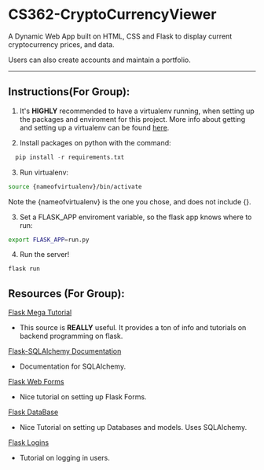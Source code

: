 # CS362-CryptoCurrencyViewer
A Dynamic Web App built on HTML, CSS and Flask to display current cryptocurrency prices, and data.

Users can also create accounts and maintain a portfolio.

---

## Instructions(For Group):

1. It's **HIGHLY** recommended to have a virtualenv running, when setting up the packages and enviroment for this project. More info about getting and setting up a virtualenv can be found  [here](http://docs.python-guide.org/en/latest/dev/virtualenvs/#lower-level-virtualenv).

2. Install packages on python with the command:
  ``` py
    pip install -r requirements.txt
  ```

3. Run virtualenv:
``` BASH
source {nameofvirtualenv}/bin/activate
```
Note the {nameofvirtualenv} is the one you chose, and does not include {}.

3. Set a FLASK_APP enviroment variable, so the flask app knows where to run:
``` BASH
export FLASK_APP=run.py
```

4. Run the server!
``` BASH
flask run
```

## Resources (For Group):
[Flask Mega Tutorial](https://blog.miguelgrinberg.com/post/the-flask-mega-tutorial-part-i-hello-world)
  * This source is **REALLY** useful. It provides a ton of info and tutorials on backend programming on flask.

[Flask-SQLAlchemy Documentation](http://flask-sqlalchemy.pocoo.org/2.3/)
  * Documentation for SQLAlchemy.

[Flask Web Forms](https://blog.miguelgrinberg.com/post/the-flask-mega-tutorial-part-iii-web-forms)
  * Nice tutorial on setting up Flask Forms.

[Flask DataBase](https://blog.miguelgrinberg.com/post/the-flask-mega-tutorial-part-iv-database)
  * Nice Tutorial on setting up Databases and models. Uses SQLAlchemy.

[Flask Logins](https://blog.miguelgrinberg.com/post/the-flask-mega-tutorial-part-v-user-logins)
  * Tutorial on logging in users.
